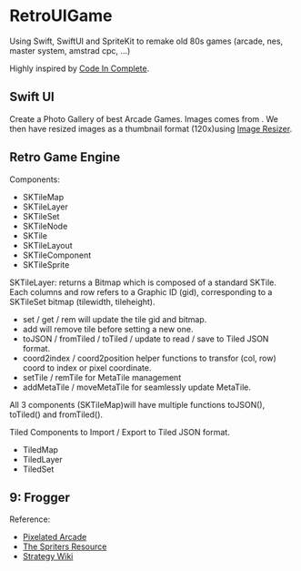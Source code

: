 # RetroUIGame

Using Swift, SwiftUI and SpriteKit to remake old 80s games (arcade, nes, master system, amstrad cpc, ...)

Highly inspired by [Code In Complete](https://codeincomplete.com/).

## Swift UI

Create a Photo Gallery of best Arcade Games. Images comes from .
We then have resized images as a thumbnail format (120x)using [Image Resizer](https://imageresizer.com/bulk-resize).

## Retro Game Engine

Components:
 * SKTileMap
 * SKTileLayer
 * SKTileSet
 * SKTileNode
 * SKTile
 * SKTileLayout
 * SKTileComponent
 * SKTileSprite

SKTileLayer: returns a Bitmap which is composed of a standard SKTile. Each columns and row refers to a Graphic ID (gid), corresponding to a SKTileSet bitmap (tilewidth, tileheight). 
 * set / get / rem will update the tile gid and bitmap.
 * add will remove tile before setting a new one.
 * toJSON / fromTiled / toTiled / update to read / save to Tiled JSON format.
 * coord2index / coord2position helper functions to transfor (col, row) coord to index or pixel coordinate.
 * setTile / remTile for MetaTile management
 * addMetaTile / moveMetaTile for seamlessly update MetaTile.

All 3 components (SKTileMap)will have multiple functions toJSON(), toTiled() and fromTiled(<TiledObject>).

Tiled Components to Import / Export to Tiled JSON format.
 * TiledMap
 * TiledLayer
 * TiledSet
 
## 9: Frogger

Reference:
 * [Pixelated Arcade](https://www.pixelatedarcade.com/games/frogger/screenshots)
 * [The Spriters Resource](https://www.spriters-resource.com/arcade/frogger/)
 * [Strategy Wiki](https://strategywiki.org/wiki/Frogger)


